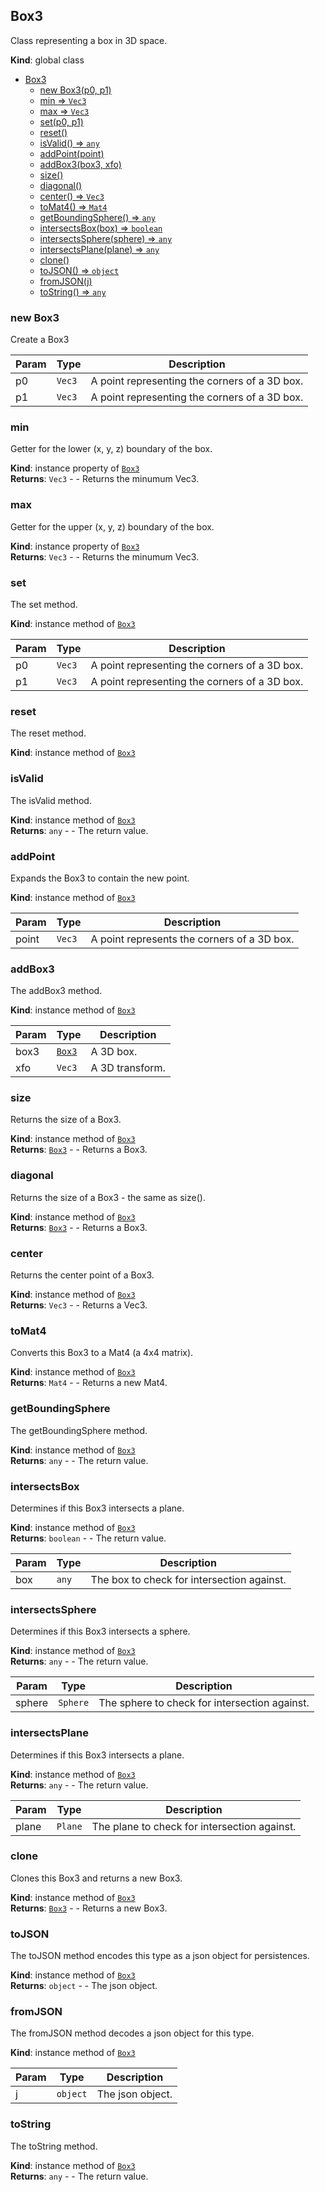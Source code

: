 <a name="Box3"></a>

## Box3
Class representing a box in 3D space.

**Kind**: global class  

* [Box3](#Box3)
    * [new Box3(p0, p1)](#new-Box3)
    * [min ⇒ <code>Vec3</code>](#min)
    * [max ⇒ <code>Vec3</code>](#max)
    * [set(p0, p1)](#set)
    * [reset()](#reset)
    * [isValid() ⇒ <code>any</code>](#isValid)
    * [addPoint(point)](#addPoint)
    * [addBox3(box3, xfo)](#addBox3)
    * [size()](#size)
    * [diagonal()](#diagonal)
    * [center() ⇒ <code>Vec3</code>](#center)
    * [toMat4() ⇒ <code>Mat4</code>](#toMat4)
    * [getBoundingSphere() ⇒ <code>any</code>](#getBoundingSphere)
    * [intersectsBox(box) ⇒ <code>boolean</code>](#intersectsBox)
    * [intersectsSphere(sphere) ⇒ <code>any</code>](#intersectsSphere)
    * [intersectsPlane(plane) ⇒ <code>any</code>](#intersectsPlane)
    * [clone()](#clone)
    * [toJSON() ⇒ <code>object</code>](#toJSON)
    * [fromJSON(j)](#fromJSON)
    * [toString() ⇒ <code>any</code>](#toString)

<a name="new_Box3_new"></a>

### new Box3
Create a Box3


| Param | Type | Description |
| --- | --- | --- |
| p0 | <code>Vec3</code> | A point representing the corners of a 3D box. |
| p1 | <code>Vec3</code> | A point representing the corners of a 3D box. |

<a name="Box3+min"></a>

### min 
Getter for the lower (x, y, z) boundary of the box.

**Kind**: instance property of [<code>Box3</code>](#Box3)  
**Returns**: <code>Vec3</code> - - Returns the minumum Vec3.  
<a name="Box3+max"></a>

### max 
Getter for the upper (x, y, z) boundary of the box.

**Kind**: instance property of [<code>Box3</code>](#Box3)  
**Returns**: <code>Vec3</code> - - Returns the minumum Vec3.  
<a name="Box3+set"></a>

### set
The set method.

**Kind**: instance method of [<code>Box3</code>](#Box3)  

| Param | Type | Description |
| --- | --- | --- |
| p0 | <code>Vec3</code> | A point representing the corners of a 3D box. |
| p1 | <code>Vec3</code> | A point representing the corners of a 3D box. |

<a name="Box3+reset"></a>

### reset
The reset method.

**Kind**: instance method of [<code>Box3</code>](#Box3)  
<a name="Box3+isValid"></a>

### isValid
The isValid method.

**Kind**: instance method of [<code>Box3</code>](#Box3)  
**Returns**: <code>any</code> - - The return value.  
<a name="Box3+addPoint"></a>

### addPoint
Expands the Box3 to contain the new point.

**Kind**: instance method of [<code>Box3</code>](#Box3)  

| Param | Type | Description |
| --- | --- | --- |
| point | <code>Vec3</code> | A point represents the corners of a 3D box. |

<a name="Box3+addBox3"></a>

### addBox3
The addBox3 method.

**Kind**: instance method of [<code>Box3</code>](#Box3)  

| Param | Type | Description |
| --- | --- | --- |
| box3 | [<code>Box3</code>](#Box3) | A 3D box. |
| xfo | <code>Vec3</code> | A 3D transform. |

<a name="Box3+size"></a>

### size
Returns the size of a Box3.

**Kind**: instance method of [<code>Box3</code>](#Box3)  
**Returns**: [<code>Box3</code>](#Box3) - - Returns a Box3.  
<a name="Box3+diagonal"></a>

### diagonal
Returns the size of a Box3 - the same as size().

**Kind**: instance method of [<code>Box3</code>](#Box3)  
**Returns**: [<code>Box3</code>](#Box3) - - Returns a Box3.  
<a name="Box3+center"></a>

### center
Returns the center point of a Box3.

**Kind**: instance method of [<code>Box3</code>](#Box3)  
**Returns**: <code>Vec3</code> - - Returns a Vec3.  
<a name="Box3+toMat4"></a>

### toMat4
Converts this Box3 to a Mat4 (a 4x4 matrix).

**Kind**: instance method of [<code>Box3</code>](#Box3)  
**Returns**: <code>Mat4</code> - - Returns a new Mat4.  
<a name="Box3+getBoundingSphere"></a>

### getBoundingSphere
The getBoundingSphere method.

**Kind**: instance method of [<code>Box3</code>](#Box3)  
**Returns**: <code>any</code> - - The return value.  
<a name="Box3+intersectsBox"></a>

### intersectsBox
Determines if this Box3 intersects a plane.

**Kind**: instance method of [<code>Box3</code>](#Box3)  
**Returns**: <code>boolean</code> - - The return value.  

| Param | Type | Description |
| --- | --- | --- |
| box | <code>any</code> | The box to check for intersection against. |

<a name="Box3+intersectsSphere"></a>

### intersectsSphere
Determines if this Box3 intersects a sphere.

**Kind**: instance method of [<code>Box3</code>](#Box3)  
**Returns**: <code>any</code> - - The return value.  

| Param | Type | Description |
| --- | --- | --- |
| sphere | <code>Sphere</code> | The sphere to check for intersection against. |

<a name="Box3+intersectsPlane"></a>

### intersectsPlane
Determines if this Box3 intersects a plane.

**Kind**: instance method of [<code>Box3</code>](#Box3)  
**Returns**: <code>any</code> - - The return value.  

| Param | Type | Description |
| --- | --- | --- |
| plane | <code>Plane</code> | The plane to check for intersection against. |

<a name="Box3+clone"></a>

### clone
Clones this Box3 and returns a new Box3.

**Kind**: instance method of [<code>Box3</code>](#Box3)  
**Returns**: [<code>Box3</code>](#Box3) - - Returns a new Box3.  
<a name="Box3+toJSON"></a>

### toJSON
The toJSON method encodes this type as a json object for persistences.

**Kind**: instance method of [<code>Box3</code>](#Box3)  
**Returns**: <code>object</code> - - The json object.  
<a name="Box3+fromJSON"></a>

### fromJSON
The fromJSON method decodes a json object for this type.

**Kind**: instance method of [<code>Box3</code>](#Box3)  

| Param | Type | Description |
| --- | --- | --- |
| j | <code>object</code> | The json object. |

<a name="Box3+toString"></a>

### toString
The toString method.

**Kind**: instance method of [<code>Box3</code>](#Box3)  
**Returns**: <code>any</code> - - The return value.  
